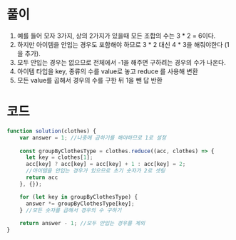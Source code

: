# 풀이

1. 예를 들어 모자 3가지, 상의 2가지가 있을때 모든 조합의 수는 3 * 2 = 6이다.
2. 하지만 아이템을 안입는 경우도 포함해야 하므로 3 * 2 대신 4 * 3을 해줘야한다 (1을 추가).
3. 모두 안입는 경우는 없으므로 전체에서 -1을 해주면 구하려는 경우의 수가 나온다.
4. 아이템 타입을 key, 종류의 수를 value로 놓고 reduce 를 사용해 변환
5. 모든 value를 곱해서 경우의 수를 구한 뒤 1을 뺀 답 반환

# 코드

```js
function solution(clothes) {
    var answer = 1; //나중에 곱하기를 해야하므로 1로 설정
  
  	const groupByClothesType = clothes.reduce((acc, clothes) => {
      let key = clothes[1];
      acc[key] ? acc[key] = acc[key] + 1 : acc[key] = 2;
      //아이템을 안입는 경우가 있으므로 초기 숫자가 2로 셋팅
      return acc
    }, {});

  	for (let key in groupByClothesType) {
      answer *= groupByClothesType[key];
    } //모든 숫자를 곱해서 경우의 수 구하기
  
    return answer - 1; //모두 안입는 경우를 제외
}
```